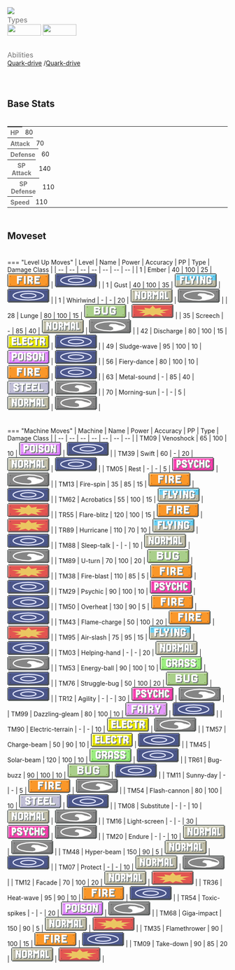 <div class="pokemon-attribute-container">
  <img src="../../img/pokemon/ironmoth.png" width="100"/>

  <div style="display: grid; grid-template-rows: 1fr 1fr 1fr; row-gap: 0.5rem;">
    <div class="pokemon-attribute">
      <p style="color: #737373; margin: 0px; font-weight: normal; font-size: 16px; align-self: center;">Types</p>
      <div class="attribute-value" style="column-gap: 0.5rem;">
        <img src='../../img/types/fire.png' style='width: 77px; height: 26px;'/>
        <img src='../../img/types/poison.png' style='width: 77px; height: 26px;'/>
      </div>
    </div>
    <div class="pokemon-attribute">
      <p style="color: #737373; margin: 0px;  font-weight: normal; font-size:16px; align-self: center;">Abilities</p>
      <div class="attribute-value">
        <a href='' title="Increases super-effective damage dealt to 1.25x.">Quark-drive</a>
        /<a href='' title="Increases super-effective damage dealt to 1.25x.">Quark-drive</a>
      </div>
    </div>
    <div style="display: none;" class="hidden-pokemon-attribute">
      <p style="color: #737373; margin: 0px;  font-weight: normal; font-size:15px; align-self: center;">Hidden Ability</p>
      <div class="attribute-value">
        
      </div>
    </div>
  </div>
</div>

## Base Stats
<table style="width: 100%">
  <tbody style="width: 100%;">
    <tr style="display: flex; align-items: center;">
      <th style="color: #737373;" >HP</th>
      <td style="border-top: none; width: 70px">80</td>
      <td style="width: 100%; min-width: 450px; border-top: none;">
        <div style="width: 31%;" class="ranking-bar rank-4">
        </div>
      </td>
    </tr>
    <tr style="display: flex; align-items: center;">
      <th style="color: #737373;">Attack</th>
      <td style="border-top: none; width: 70px">70</td>
      <td style="width: 100%; min-width: 450px; border-top: none;">
        <div style="width: 27%;" class="ranking-bar rank-3">
        </div>
      </td>
    </tr>
    <tr style="display: flex; align-items: center;">
      <th style="color: #737373;">Defense</th>
      <td style="border-top: none; width: 70px">60</td>
      <td style="width: 100%; min-width: 450px; border-top: none;">
        <div style="width: 23%;" class="ranking-bar rank-3">
        </div>
      </td>
    </tr>
    <tr style="display: flex; align-items: center;">
      <th style="color: #737373;">SP Attack</th>
      <td style="border-top: none; width: 70px">140</td>
      <td style="width: 100%; min-width: 450px; border-top: none;">
        <div style="width: 54%;" class="ranking-bar rank-6">
        </div>
      </td>
    </tr>
    <tr style="display: flex; align-items: center;">
      <th style="color: #737373;">SP Defense</th>
      <td style="border-top: none; width: 70px">110</td>
      <td style="width: 100%; min-width: 450px; border-top: none;">
        <div style="width: 43%;" class="ranking-bar rank-5">
        </div>
      </td>
    </tr>
    <tr style="display: flex; align-items: center;">
      <th style="color: #737373;">Speed</th>
      <td style="border-top: none; width: 70px">110</td>
      <td style="width: 100%; min-width: 450px; border-top: none;">
        <div style="width: 43%;" class="ranking-bar rank-5">
        </div>
      </td>
    </tr>
  </tbody>
</table>





## Moveset

=== "Level Up Moves"
    | Level | Name | Power | Accuracy | PP | Type | Damage Class |
        | -- | -- | -- | -- | -- | -- | -- |
        	| 1 | Ember | 40 | 100 | 25 | ![fire](../img/types/fire.png) | ![special](../img/types/special.png) |
	| 1 | Gust | 40 | 100 | 35 | ![flying](../img/types/flying.png) | ![special](../img/types/special.png) |
	| 1 | Whirlwind | - | - | 20 | ![normal](../img/types/normal.png) | ![status](../img/types/status.png) |
	| 28 | Lunge | 80 | 100 | 15 | ![bug](../img/types/bug.png) | ![physical](../img/types/physical.png) |
	| 35 | Screech | - | 85 | 40 | ![normal](../img/types/normal.png) | ![status](../img/types/status.png) |
	| 42 | Discharge | 80 | 100 | 15 | ![electric](../img/types/electric.png) | ![special](../img/types/special.png) |
	| 49 | Sludge-wave | 95 | 100 | 10 | ![poison](../img/types/poison.png) | ![special](../img/types/special.png) |
	| 56 | Fiery-dance | 80 | 100 | 10 | ![fire](../img/types/fire.png) | ![special](../img/types/special.png) |
	| 63 | Metal-sound | - | 85 | 40 | ![steel](../img/types/steel.png) | ![status](../img/types/status.png) |
	| 70 | Morning-sun | - | - | 5 | ![normal](../img/types/normal.png) | ![status](../img/types/status.png) |

        

=== "Machine Moves"
    | Machine | Name | Power | Accuracy | PP | Type | Damage Class |
        | -- | -- | -- | -- | -- | -- | -- |
        	| TM09 | Venoshock | 65 | 100 | 10 | ![poison](../img/types/poison.png) | ![special](../img/types/special.png) |
	| TM39 | Swift | 60 | - | 20 | ![normal](../img/types/normal.png) | ![special](../img/types/special.png) |
	| TM05 | Rest | - | - | 5 | ![psychic](../img/types/psychic.png) | ![status](../img/types/status.png) |
	| TM13 | Fire-spin | 35 | 85 | 15 | ![fire](../img/types/fire.png) | ![special](../img/types/special.png) |
	| TM62 | Acrobatics | 55 | 100 | 15 | ![flying](../img/types/flying.png) | ![physical](../img/types/physical.png) |
	| TR55 | Flare-blitz | 120 | 100 | 15 | ![fire](../img/types/fire.png) | ![physical](../img/types/physical.png) |
	| TR89 | Hurricane | 110 | 70 | 10 | ![flying](../img/types/flying.png) | ![special](../img/types/special.png) |
	| TM88 | Sleep-talk | - | - | 10 | ![normal](../img/types/normal.png) | ![status](../img/types/status.png) |
	| TM89 | U-turn | 70 | 100 | 20 | ![bug](../img/types/bug.png) | ![physical](../img/types/physical.png) |
	| TM38 | Fire-blast | 110 | 85 | 5 | ![fire](../img/types/fire.png) | ![special](../img/types/special.png) |
	| TM29 | Psychic | 90 | 100 | 10 | ![psychic](../img/types/psychic.png) | ![special](../img/types/special.png) |
	| TM50 | Overheat | 130 | 90 | 5 | ![fire](../img/types/fire.png) | ![special](../img/types/special.png) |
	| TM43 | Flame-charge | 50 | 100 | 20 | ![fire](../img/types/fire.png) | ![physical](../img/types/physical.png) |
	| TM95 | Air-slash | 75 | 95 | 15 | ![flying](../img/types/flying.png) | ![special](../img/types/special.png) |
	| TM03 | Helping-hand | - | - | 20 | ![normal](../img/types/normal.png) | ![status](../img/types/status.png) |
	| TM53 | Energy-ball | 90 | 100 | 10 | ![grass](../img/types/grass.png) | ![special](../img/types/special.png) |
	| TM76 | Struggle-bug | 50 | 100 | 20 | ![bug](../img/types/bug.png) | ![special](../img/types/special.png) |
	| TR12 | Agility | - | - | 30 | ![psychic](../img/types/psychic.png) | ![status](../img/types/status.png) |
	| TM99 | Dazzling-gleam | 80 | 100 | 10 | ![fairy](../img/types/fairy.png) | ![special](../img/types/special.png) |
	| TM90 | Electric-terrain | - | - | 10 | ![electric](../img/types/electric.png) | ![status](../img/types/status.png) |
	| TM57 | Charge-beam | 50 | 90 | 10 | ![electric](../img/types/electric.png) | ![special](../img/types/special.png) |
	| TM45 | Solar-beam | 120 | 100 | 10 | ![grass](../img/types/grass.png) | ![special](../img/types/special.png) |
	| TR61 | Bug-buzz | 90 | 100 | 10 | ![bug](../img/types/bug.png) | ![special](../img/types/special.png) |
	| TM11 | Sunny-day | - | - | 5 | ![fire](../img/types/fire.png) | ![status](../img/types/status.png) |
	| TM54 | Flash-cannon | 80 | 100 | 10 | ![steel](../img/types/steel.png) | ![special](../img/types/special.png) |
	| TM08 | Substitute | - | - | 10 | ![normal](../img/types/normal.png) | ![status](../img/types/status.png) |
	| TM16 | Light-screen | - | - | 30 | ![psychic](../img/types/psychic.png) | ![status](../img/types/status.png) |
	| TM20 | Endure | - | - | 10 | ![normal](../img/types/normal.png) | ![status](../img/types/status.png) |
	| TM48 | Hyper-beam | 150 | 90 | 5 | ![normal](../img/types/normal.png) | ![special](../img/types/special.png) |
	| TM07 | Protect | - | - | 10 | ![normal](../img/types/normal.png) | ![status](../img/types/status.png) |
	| TM12 | Facade | 70 | 100 | 20 | ![normal](../img/types/normal.png) | ![physical](../img/types/physical.png) |
	| TR36 | Heat-wave | 95 | 90 | 10 | ![fire](../img/types/fire.png) | ![special](../img/types/special.png) |
	| TR54 | Toxic-spikes | - | - | 20 | ![poison](../img/types/poison.png) | ![status](../img/types/status.png) |
	| TM68 | Giga-impact | 150 | 90 | 5 | ![normal](../img/types/normal.png) | ![physical](../img/types/physical.png) |
	| TM35 | Flamethrower | 90 | 100 | 15 | ![fire](../img/types/fire.png) | ![special](../img/types/special.png) |
	| TM09 | Take-down | 90 | 85 | 20 | ![normal](../img/types/normal.png) | ![physical](../img/types/physical.png) |

        
